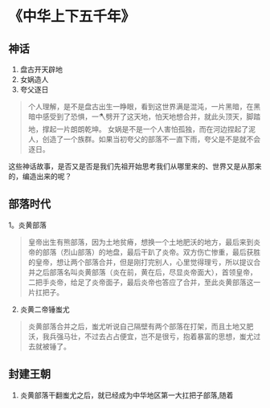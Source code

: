 # 《中华上下五千年》

## 神话
1. 盘古开天辟地
2. 女娲造人
3. 夸父逐日
> 个人理解，是不是盘古出生一睁眼，看到这世界满是混沌，一片黑暗，在黑暗中感受到了恐惧，一🪓劈开了这天地，怕天地想合并，就此头顶天，脚踏地，撑起一片朗朗乾坤。
女娲是不是一个人害怕孤独，而在河边捏起了泥人，创造了一个族群。如果当初夸父的部落不一直下雨，夸父是不是就不会逐日。

这些神话故事，是否又是否是我们先祖开始思考我们从哪里来的、世界又是从那来的，编造出来的呢？

## 部落时代
1。炎黄部落

> 皇帝出生有熊部落，因为土地贫瘠，想换一个土地肥沃的地方，最后来到炎帝的部落（烈山部落）的地盘，最后干趴了炎帝。双方伤亡惨重，最后获胜的皇帝，想让两个部落合并，但是刚打完别人，心里觉得理亏，所以提议合并之后部落名叫炎黄部落（炎在前，黄在后，尽显炎帝面大），首领皇帝，二把手炎帝，给足了炎帝面子，最后炎帝也答应了合并，至此炎黄部落这一片扛把子。

2. 炎黄二帝锤蚩尤

> 炎黄部落合并之后，蚩尤听说自己隔壁有两个部落在打架，而且土地又肥沃，我兵强马壮，不过去占占便宜，岂不是很亏，抱着暴富的思想，蚩尤过去就被锤了。

## 封建王朝

1. 炎黄部落干翻蚩尤之后，就已经成为中华地区第一大扛把子部落,随着

